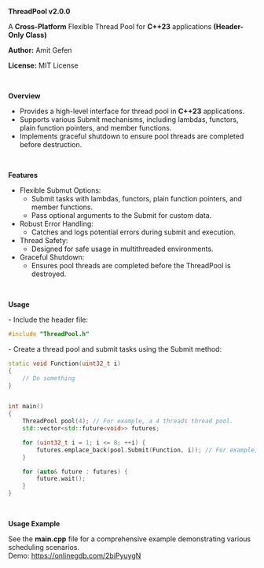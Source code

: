 

**ThreadPool v2.0.0**

A **Cross-Platform** Flexible Thread Pool for **C++23** applications **(Header-Only Class)**

**Author:** Amit Gefen

**License:** MIT License

<br>

**Overview**

- Provides a high-level interface for thread pool in **C++23** applications.
- Supports various Submit mechanisms, including lambdas, functors, plain function pointers, and member functions.
- Implements graceful shutdown to ensure pool threads are completed before destruction.

<br>

**Features**

- Flexible Submut Options:
  - Submit tasks with lambdas, functors, plain function pointers, and member functions.
  - Pass optional arguments to the Submit for custom data.
- Robust Error Handling:
  - Catches and logs potential errors during submit and execution.
- Thread Safety:
  - Designed for safe usage in multithreaded environments.
- Graceful Shutdown:
  - Ensures pool threads are completed before the ThreadPool is destroyed.

<br>

**Usage**

\- Include the header file:
```cpp
#include "ThreadPool.h"
```
\- Create a thread pool and submit tasks using the Submit method:
```cpp
static void Function(uint32_t i)
{
	// Do something
}


int main()
{
	ThreadPool pool(4); // For example, a 4 threads thread pool.
	std::vector<std::future<void>> futures;

	for (uint32_t i = 1; i <= 8; ++i) {
		futures.emplace_back(pool.Submit(Function, i)); // For example, 8 tasks.
	}

	for (auto& future : futures) {
		future.wait();
	}
}
```

<br>

**Usage Example**

See the **main.cpp** file for a comprehensive example demonstrating various scheduling scenarios. <br>
Demo: https://onlinegdb.com/2biPyuygN
